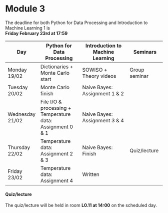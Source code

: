 
# Module 3

The deadline for both Python for Data Processing and Introduction to Machine Learning 1 is<br>**Friday February 23rd at 17:59**

| Day                | Python for<br>Data Processing      | Introduction to<br>Machine Learning | Seminars                                                       |
|--------------------|------------------------------------|-------------------------------------|----------------------------------------------------------------|
| Monday<br>19/02    | Dictionaries +<br>Monte Carlo start | SOWISO +<br>Theory videos          | Group seminar                                                  |
| Tuesday<br>20/02   | Monte Carlo finish                 | Naive Bayes: Assignment 1 & 2       |                                                                |
| Wednesday<br>21/02 | File I/O & processing +<br>Temperature data:<br>Assignment 0 & 1 | Naive Bayes: Assignment 3 & 4 |                                        |
| Thursday<br>22/02  | Temperature data:<br>Assignment 2 & 3 | Naive Bayes: Finish              | Quiz/lecture                                                   |
| Friday<br>23/02    | Temperature data:<br>Assignment 4  | Written                             |                                                                |



#### Quiz/lecture

The quiz/lecture will be held in room **L0.11 at 14:00** on the scheduled day.

